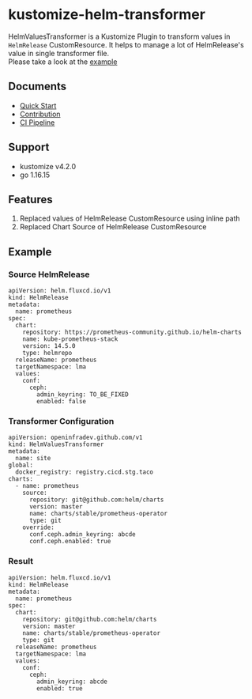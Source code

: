 # kustomize-helm-transformer
HelmValuesTransformer is a Kustomize Plugin to transform values in `HelmRelease` CustomResource.
It helps to manage a lot of HelmRelease's value in single transformer file.  
Please take a look at the [example](https://github.com/openinfradev/kustomize-helm-transformer/tree/master/examples/helmvalues)

## Documents
* [Quick Start](docs/quickstart.md)
* [Contribution](docs/contribution.md)
* [CI Pipeline](docs/ci.md)


## Support 
* kustomize v4.2.0
* go 1.16.15

## Features
1. Replaced values of HelmRelease CustomResource using inline path
2. Replaced Chart Source of HelmRelease CustomResource

## Example
### Source HelmRelease
```
apiVersion: helm.fluxcd.io/v1
kind: HelmRelease
metadata:
  name: prometheus
spec:
  chart:
    repository: https://prometheus-community.github.io/helm-charts
    name: kube-prometheus-stack
    version: 14.5.0
    type: helmrepo
  releaseName: prometheus
  targetNamespace: lma
  values:
    conf:
      ceph:
        admin_keyring: TO_BE_FIXED
        enabled: false
```
### Transformer Configuration
```
apiVersion: openinfradev.github.com/v1
kind: HelmValuesTransformer
metadata:
  name: site
global:
  docker_registry: registry.cicd.stg.taco
charts:
  - name: prometheus
    source: 
      repository: git@github.com:helm/charts
      version: master
      name: charts/stable/prometheus-operator
      type: git
    override:
      conf.ceph.admin_keyring: abcde
      conf.ceph.enabled: true
```
### Result
```
apiVersion: helm.fluxcd.io/v1
kind: HelmRelease
metadata:
  name: prometheus
spec:
  chart:
    repository: git@github.com:helm/charts
    version: master
    name: charts/stable/prometheus-operator
    type: git
  releaseName: prometheus
  targetNamespace: lma
  values:
    conf:
      ceph:
        admin_keyring: abcde
        enabled: true
```

